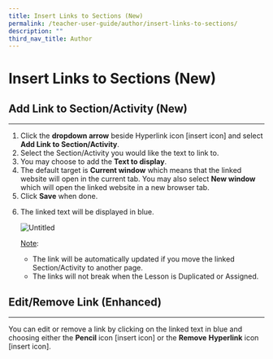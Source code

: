 ```yaml
---
title: Insert Links to Sections (New)
permalink: /teacher-user-guide/author/insert-links-to-sections/
description: ""
third_nav_title: Author
---
```

<h1 id="insert-links-to-sections-new-">Insert Links to Sections (New)</h1>
<h2 id="-add-link-to-section-activity-new-"><strong>Add Link to Section/Activity (New)</strong></h2>
<hr>
<ol>
<li>Click the <strong>dropdown arrow</strong> beside Hyperlink icon [insert icon] and select <strong>Add Link to Section/Activity</strong>.</li>
<li>Select the Section/Activity you would like the text to link to. </li>
<li>You may choose to add the <strong>Text to display</strong>.</li>
<li>The default target is <strong>Current window</strong> which means that the linked website will open in the current tab. You may also select <strong>New window</strong> which will open the linked website in a new browser tab.</li>
<li>Click <strong>Save</strong> when done.</li>
<li><p>The linked text will be displayed in blue.</p>
<p> <img alt="Untitled" src="https://s3-us-west-2.amazonaws.com/secure.notion-static.com/24ee8219-02bf-4bdc-a84d-2dffad586bc4/Untitled.png"></p>
	<p><u>Note</u>:</p>
<ul>
<li>The link will be automatically updated if you move the linked Section/Activity to another page.</li>
<li>The links will not break when the Lesson is Duplicated or Assigned.</li>
</ul>
</li>
</ol>
<h2 id="edit-remove-link-enhanced-">Edit/Remove Link (Enhanced)</h2>
<hr>
<p>You can edit or remove a link by clicking on the linked text in blue and choosing either the <strong>Pencil</strong> icon [insert icon] or the <strong>Remove</strong> <strong>Hyperlink</strong> icon [insert icon].</p>